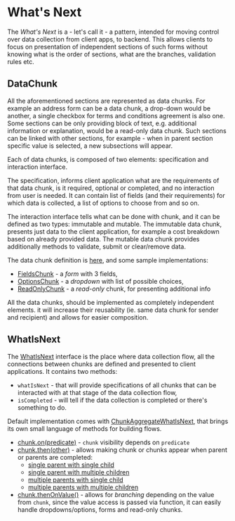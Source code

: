 # What's Next

The _What's Next_ is a - let's call it - a pattern, intended for moving control over data collection from client apps,
to backend. This allows clients to focus on presentation of independent sections of such forms without knowing 
what is the order of sections, what are the branches, validation rules etc.

## DataChunk

All the aforementioned sections are represented as data chunks. For example an address form can be a data chunk,
a drop-down would be another, a single checkbox for terms and conditions agreement is also one.
Some sections can be only providing block of text, e.g. additional information or explanation, 
would be a read-only data chunk.
Such sections can be linked with other sections, for example - when in parent section specific value is selected, 
a new subsections will appear.

Each of data chunks, is composed of two elements: specification and interaction interface.

The specification, informs client application what are the requirements of that data chunk, is it required, optional or completed, 
and no interaction from user is needed. 
It can contain list of fields (and their requirements) for which data is collected, a list of options to choose from and so on.

The interaction interface tells what can be done with chunk, and it can be defined as two types: immutable and mutable.
The immutable data chunk, presents just data to the client application, for example a cost breakdown based on already provided data.
The mutable data chunk provides additionally methods to validate, submit or clear/remove data.

The data chunk definition is [here](./src/main/kotlin/potfur/whatisnext/DataChunk.kt), and some sample implementations:
- [FieldsChunk](./src/testFixtures/kotlin/potfur/whatisnext/FieldsChunk.kt) - a _form_ with 3 fields,
- [OptionsChunk](./src/testFixtures/kotlin/potfur/whatisnext/OptionsChunk.kt) - a _dropdown_ with list of possible choices,
- [ReadOnlyChunk](./src/testFixtures/kotlin/potfur/whatisnext/ReadOnlyChunk.kt) - a _read-only_ chunk, for presenting additional info

All the data chunks, should be implemented as completely independent elements.
it will increase their reusability (ie. same data chunk for sender and recipient) and allows for easier composition.

## WhatIsNext

The [WhatIsNext](./src/main/kotlin/potfur/whatisnext/WhatIsNext.kt) interface is the place where data collection flow, all the connections between chunks are defined and presented to client applications.
It contains two methods:
- `whatIsNext` - that will provide specifications of all chunks that can be interacted with at that stage of the data collection flow,
- `isCompleted` - will tell if the data collection is completed or there's something to do.

Default implementation comes with [ChunkAggregateWhatIsNext](./src/main/kotlin/potfur/whatisnext/WhatIsNext.kt#L27), that brings its own small language of methods for building flows.

- [chunk.on(predicate)](./src/test/kotlin/potfur/whatisnext/WhatIsNextChunkOnConditionTest.kt) - `chunk` visibility depends on `predicate`
- [chunk.then(other)](./src/test/kotlin/potfur/whatisnext/WhatIsNextSingleParentThenSingleChildTest.kt) - allows making chunk or chunks appear when parent or parents are completed:
  - [single parent with single child](./src/test/kotlin/potfur/whatisnext/WhatIsNextSingleParentThenSingleChildTest.kt)
  - [single parent with multiple children](./src/test/kotlin/potfur/whatisnext/WhatIsNextSingleParentThenMultipleChildrenTest.kt)
  - [multiple parents with single child](./src/test/kotlin/potfur/whatisnext/WhatIsNextMultipleParentsThenSingleChildTest.kt)
  - [multiple parents with multiple children](./src/test/kotlin/potfur/whatisnext/WhatIsNextMultipleParentsThenMultipleChildrenTest.kt)
- [chunk.thenOnValue()](./src/test/kotlin/potfur/whatisnext/WhatIsNextBranchingTest.kt) - allows for _branching_ depending on the value from `chunk`, since the value access is passed via function, it can easily handle dropdowns/options, forms and read-only chunks.
